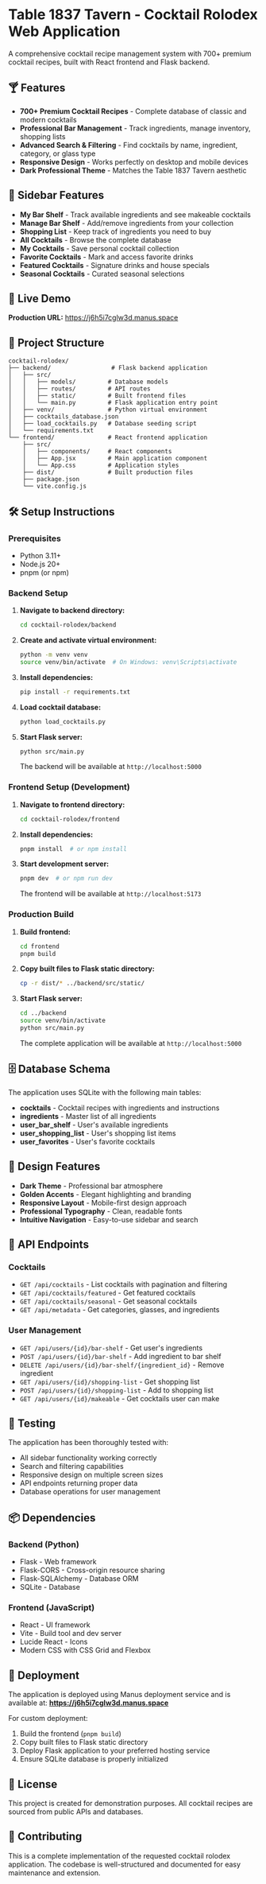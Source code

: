 # Table 1837 Tavern - Cocktail Rolodex Web Application

A comprehensive cocktail recipe management system with 700+ premium cocktail recipes, built with React frontend and Flask backend.

## 🍸 Features

- **700+ Premium Cocktail Recipes** - Complete database of classic and modern cocktails
- **Professional Bar Management** - Track ingredients, manage inventory, shopping lists
- **Advanced Search & Filtering** - Find cocktails by name, ingredient, category, or glass type
- **Responsive Design** - Works perfectly on desktop and mobile devices
- **Dark Professional Theme** - Matches the Table 1837 Tavern aesthetic

## 🎯 Sidebar Features

- **My Bar Shelf** - Track available ingredients and see makeable cocktails
- **Manage Bar Shelf** - Add/remove ingredients from your collection
- **Shopping List** - Keep track of ingredients you need to buy
- **All Cocktails** - Browse the complete database
- **My Cocktails** - Save personal cocktail collection
- **Favorite Cocktails** - Mark and access favorite drinks
- **Featured Cocktails** - Signature drinks and house specials
- **Seasonal Cocktails** - Curated seasonal selections

## 🚀 Live Demo

**Production URL:** https://j6h5i7cglw3d.manus.space

## 📁 Project Structure

```
cocktail-rolodex/
├── backend/                 # Flask backend application
│   ├── src/
│   │   ├── models/         # Database models
│   │   ├── routes/         # API routes
│   │   ├── static/         # Built frontend files
│   │   └── main.py         # Flask application entry point
│   ├── venv/               # Python virtual environment
│   ├── cocktails_database.json
│   ├── load_cocktails.py   # Database seeding script
│   └── requirements.txt
└── frontend/               # React frontend application
    ├── src/
    │   ├── components/     # React components
    │   ├── App.jsx         # Main application component
    │   └── App.css         # Application styles
    ├── dist/               # Built production files
    ├── package.json
    └── vite.config.js
```

## 🛠️ Setup Instructions

### Prerequisites

- Python 3.11+
- Node.js 20+
- pnpm (or npm)

### Backend Setup

1. **Navigate to backend directory:**
   ```bash
   cd cocktail-rolodex/backend
   ```

2. **Create and activate virtual environment:**
   ```bash
   python -m venv venv
   source venv/bin/activate  # On Windows: venv\Scripts\activate
   ```

3. **Install dependencies:**
   ```bash
   pip install -r requirements.txt
   ```

4. **Load cocktail database:**
   ```bash
   python load_cocktails.py
   ```

5. **Start Flask server:**
   ```bash
   python src/main.py
   ```

   The backend will be available at `http://localhost:5000`

### Frontend Setup (Development)

1. **Navigate to frontend directory:**
   ```bash
   cd cocktail-rolodex/frontend
   ```

2. **Install dependencies:**
   ```bash
   pnpm install  # or npm install
   ```

3. **Start development server:**
   ```bash
   pnpm dev  # or npm run dev
   ```

   The frontend will be available at `http://localhost:5173`

### Production Build

1. **Build frontend:**
   ```bash
   cd frontend
   pnpm build
   ```

2. **Copy built files to Flask static directory:**
   ```bash
   cp -r dist/* ../backend/src/static/
   ```

3. **Start Flask server:**
   ```bash
   cd ../backend
   source venv/bin/activate
   python src/main.py
   ```

   The complete application will be available at `http://localhost:5000`

## 🗄️ Database Schema

The application uses SQLite with the following main tables:

- **cocktails** - Cocktail recipes with ingredients and instructions
- **ingredients** - Master list of all ingredients
- **user_bar_shelf** - User's available ingredients
- **user_shopping_list** - User's shopping list items
- **user_favorites** - User's favorite cocktails

## 🎨 Design Features

- **Dark Theme** - Professional bar atmosphere
- **Golden Accents** - Elegant highlighting and branding
- **Responsive Layout** - Mobile-first design approach
- **Professional Typography** - Clean, readable fonts
- **Intuitive Navigation** - Easy-to-use sidebar and search

## 🔧 API Endpoints

### Cocktails
- `GET /api/cocktails` - List cocktails with pagination and filtering
- `GET /api/cocktails/featured` - Get featured cocktails
- `GET /api/cocktails/seasonal` - Get seasonal cocktails
- `GET /api/metadata` - Get categories, glasses, and ingredients

### User Management
- `GET /api/users/{id}/bar-shelf` - Get user's ingredients
- `POST /api/users/{id}/bar-shelf` - Add ingredient to bar shelf
- `DELETE /api/users/{id}/bar-shelf/{ingredient_id}` - Remove ingredient
- `GET /api/users/{id}/shopping-list` - Get shopping list
- `POST /api/users/{id}/shopping-list` - Add to shopping list
- `GET /api/users/{id}/makeable` - Get cocktails user can make

## 🧪 Testing

The application has been thoroughly tested with:
- All sidebar functionality working correctly
- Search and filtering capabilities
- Responsive design on multiple screen sizes
- API endpoints returning proper data
- Database operations for user management

## 📦 Dependencies

### Backend (Python)
- Flask - Web framework
- Flask-CORS - Cross-origin resource sharing
- Flask-SQLAlchemy - Database ORM
- SQLite - Database

### Frontend (JavaScript)
- React - UI framework
- Vite - Build tool and dev server
- Lucide React - Icons
- Modern CSS with CSS Grid and Flexbox

## 🚀 Deployment

The application is deployed using Manus deployment service and is available at:
**https://j6h5i7cglw3d.manus.space**

For custom deployment:
1. Build the frontend (`pnpm build`)
2. Copy built files to Flask static directory
3. Deploy Flask application to your preferred hosting service
4. Ensure SQLite database is properly initialized

## 📄 License

This project is created for demonstration purposes. All cocktail recipes are sourced from public APIs and databases.

## 🤝 Contributing

This is a complete implementation of the requested cocktail rolodex application. The codebase is well-structured and documented for easy maintenance and extension.

